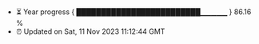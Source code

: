 - ⏳ Year progress { █████████████████████████▁▁▁▁▁ } 86.16 %
- ⏰ Updated on Sat, 11 Nov 2023 11:12:44 GMT

